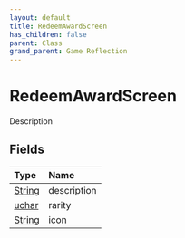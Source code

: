 ```yaml
---
layout: default
title: RedeemAwardScreen
has_children: false
parent: Class
grand_parent: Game Reflection
---
```

# RedeemAwardScreen
Description 

## Fields
| Type | Name |
|:-------------|:--------------|
| [String](/game-reflection/components/string.md) | description |
| [uchar](/game-reflection/enums/uchar.md) | rarity |
| [String](/game-reflection/components/string.md) | icon |
